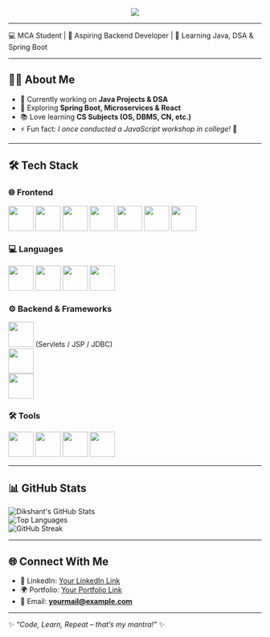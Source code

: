 <!-- Header with Typing Effect -->
<!-- Profile Banner -->
<p align="center">
  <img src="https://capsule-render.vercel.app/api?type=waving&color=0:6A82FB,100:FC5C7D&height=200&section=header&text=Hey%20I'm%20Dikshant%20Chauhan%20👋&fontSize=40&fontColor=fff&animation=fadeIn" />
</p>

---

💻 MCA Student | 🚀 Aspiring Backend Developer | 🌱 Learning Java, DSA & Spring Boot  

---

## 🧑‍💻 About Me
- 🔭 Currently working on **Java Projects & DSA**
- 🌱 Exploring **Spring Boot, Microservices & React**
- 📚 Love learning **CS Subjects (OS, DBMS, CN, etc.)**
- ⚡ Fun fact: *I once conducted a JavaScript workshop in college!* 🎉  

---

## 🛠️ Tech Stack  


### 🌐 Frontend  
<img src="https://cdn.jsdelivr.net/gh/devicons/devicon/icons/html5/html5-original.svg" width="50"/>  
<img src="https://cdn.jsdelivr.net/gh/devicons/devicon/icons/css3/css3-original.svg" width="50"/>  
<img src="https://cdn.jsdelivr.net/gh/devicons/devicon/icons/javascript/javascript-original.svg" width="50"/>  
<img src="https://cdn.jsdelivr.net/gh/devicons/devicon/icons/react/react-original.svg" width="50"/>  
<img src="https://cdn.jsdelivr.net/gh/devicons/devicon/icons/bootstrap/bootstrap-original.svg" width="50"/>  
<img src="https://www.vectorlogo.zone/logos/tailwindcss/tailwindcss-icon.svg" width="50"/>  
<img src="https://www.vectorlogo.zone/logos/framer/framer-icon.svg" width="50"/>  

### 💻 Languages  
<img src="https://cdn.jsdelivr.net/gh/devicons/devicon/icons/c/c-original.svg" width="50"/>  
<img src="https://cdn.jsdelivr.net/gh/devicons/devicon/icons/java/java-original.svg" width="50"/>  
<img src="https://cdn.jsdelivr.net/gh/devicons/devicon/icons/python/python-original.svg" width="50"/>  
<img src="https://cdn.jsdelivr.net/gh/devicons/devicon/icons/mysql/mysql-original.svg" width="50"/>  

### ⚙️ Backend & Frameworks  
<img src="https://cdn.jsdelivr.net/gh/devicons/devicon/icons/java/java-original.svg" width="50"/> (Servlets / JSP / JDBC)  
<img src="https://cdn.jsdelivr.net/gh/devicons/devicon/icons/spring/spring-original.svg" width="50"/>  
<img src="https://cdn.jsdelivr.net/gh/devicons/devicon/icons/spring/spring-original-wordmark.svg" width="50"/>  

### 🛠️ Tools  
<img src="https://cdn.jsdelivr.net/gh/devicons/devicon/icons/git/git-original.svg" width="50"/>  
<img src="https://cdn.jsdelivr.net/gh/devicons/devicon/icons/github/github-original.svg" width="50"/>  
<img src="https://cdn.jsdelivr.net/gh/devicons/devicon/icons/vscode/vscode-original.svg" width="50"/>  
<img src="https://cdn.jsdelivr.net/gh/devicons/devicon/icons/intellij/intellij-original.svg" width="50"/>  

---

## 📊 GitHub Stats  

![Dikshant's GitHub Stats](https://github-readme-stats.vercel.app/api?username=YourUserName&show_icons=true&theme=radical)  
![Top Languages](https://github-readme-stats.vercel.app/api/top-langs/?username=YourUserName&layout=compact&theme=radical)  
![GitHub Streak](https://github-readme-streak-stats.herokuapp.com/?user=YourUserName&theme=radical)  

---

## 🌐 Connect With Me  
- 💼 LinkedIn: [Your LinkedIn Link](https://linkedin.com/in/yourprofile)  
- 🌍 Portfolio: [Your Portfolio Link](https://yourportfolio.com)  
- 📧 Email: **yourmail@example.com**  

---

✨ *“Code, Learn, Repeat – that’s my mantra!”* ✨
